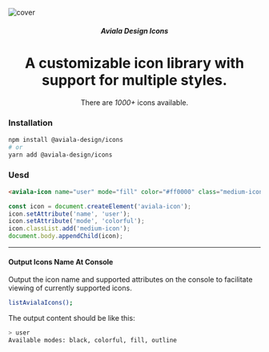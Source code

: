 ![cover](https://raw.githubusercontent.com/aviala-design/icons/refs/heads/main/README/cover.png)

<div align="center">

##### Aviala Design Icons

# A customizable icon library with support for multiple styles.

There are *1000+* icons available.
</div>

### Installation

```bash
npm install @aviala-design/icons
# or
yarn add @aviala-design/icons
```

### Uesd

```html
<aviala-icon name="user" mode="fill" color="#ff0000" class="medium-icon"></aviala-icon>
```
```javascript
const icon = document.createElement('aviala-icon');
icon.setAttribute('name', 'user');
icon.setAttribute('mode', 'colorful');
icon.classList.add('medium-icon');
document.body.appendChild(icon);
```
---
#### Output Icons Name At Console
Output the icon name and supported attributes on the console to facilitate viewing of currently supported icons.

```bash
listAvialaIcons();
```
The output content should be like this:
```bash
> user
Available modes: black, colorful, fill, outline
```